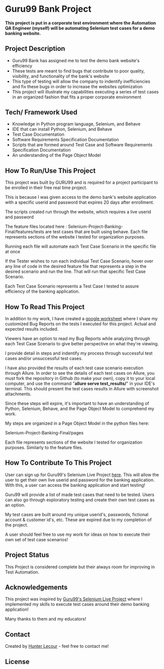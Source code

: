 # Guru99 Bank Project


#### This project is put in a corporate test environment where the Automation QA Engineer (myself) will be automating Selenium test cases for a demo banking website.


## Project Description

- Guru99 Bank has assigned me to test the demo bank website's efficiency
- These tests are meant to find bugs that contribute to poor quality, visibility, and functionality of the bank's website
- This type of testing will allow the company to indentify inefficiencies and fix these bugs in order to increase the websites optimization
- This project will illustrate my capabilities executing a series of test cases in an organized fashion that fits a proper corporate environment 

## Tech/ Framework Used

 - Knowledge in Python program language, Selenium, and Behave
 - IDE that can install Python, Selenium, and Behave
 - Test Case Documentation
 - Software Requirements Specification Documentation
 - Scripts that are formed around Test Case and Software Requirements Specification Documentation
 - An understanding of the Page Object Model
## How To Run/Use This Project

This project was built by GURU99 and is required for a project participant to be enrolled in their free real time project.

This is because I was given access to the demo bank's website application with a specific userid and password that expires 20 days after enrollment.

The scripts created run through the website, which requires a live userid and password

The feature files located here : Selenium-Project-Banking-Final/features/tests are test cases that are built using behave. Each file represents sections of the website I tested for organization purposes.

Running each file will automate each Test Case Scenario in the specific file at once

If the Tester wishes to run each individual Test Case Scenario, hover over any line of code in the desired feature file that represents a step in the desired scenario and run the line. That will run that specific Test Case Scenario.

Each Test Case Scenario represents a Test Case I tested to assure efficiency of the banking application.

## How To Read This Project

In addition to my work, I have created a [google worksheet](https://docs.google.com/spreadsheets/d/1PrIcX9j7LpSn9HRZY7WYv6VZ7k4RD8t79Z0fxLG8rU4/edit?usp=sharing) where I share my customized Bug Reports on the tests I executed for this project. Actual and expected results included. 

Viewers have an option to read my Bug Reports while analyzing through each Test Case Scenario to give better perspective on what they're viewing.

I provide detail in steps and indentify my process through successful test cases and/or unsuccessful test cases.

I have also provided the results of each test case scenario execution through Allure. In order to see the details of each test cases on Allure, you must fork the repository in Github (to make your own), copy it to your local computer, and use the command "**allure serve test_results/**" in your IDE's terminal. This should present the test cases results in Allure with screenshot attachments.

Since these steps will expire, it's important to have an understanding of Python, Selenium, Behave, and the Page Object Model to comprehend my work.

My steps are organized in a Page Object Model in the python files here: 

Selenium-Project-Banking-Final/pages

Each file represents sections of the website I tested for organization purposes. Similarly to the feature files.
## How To Contribute To This Project

User can sign up for Guru99's Selenium Live Project [here](https://www.guru99.com/live-selenium-project.html). This will allow the user to get their own live userid and password for the banking application. With this, a user can access the banking application and start testing!

Guru99 will provide a list of made test cases that need to be tested. Users can also go through exploratory testing and create their own test cases as an option.

My test cases are built around my unique userid's, passwords, fictional account & customer id's, etc. These are expired due to my completion of the project.

A user should feel free to use my work for ideas on how to execute their own set of test case scenarios! 
## Project Status

This Project is considered complete but their always room for improving in Test Automation. 
## Acknowledgements

This project was inspired by [Guru99's Selenium Live Project](https://www.guru99.com/live-selenium-project.html) where I implemented my skills to execute test cases around their demo banking application!

Many thanks to them and my educators!


## Contact

Created by [Hunter Lecour](https://www.linkedin.com/in/hunterlecour/) - feel free to contact me!
## License

